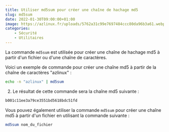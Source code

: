 ```yaml
---
title: Utiliser md5sum pour créer une chaîne de hachage md5
slug: md5sum
date: 2022-01-30T09:00:00+01:00
image: https://azlinux.fr/uploads/5762a31c99e7697484ccc80da96b3a61.webp
categories:
    - Sécurité
    - Utilitaires
---
```


La commande `md5sum` est utilisée pour créer une chaîne de hachage md5 à partir d'un fichier ou d'une chaîne de caractères.

Voici un exemple de commande pour créer une chaîne md5 à partir de la chaîne de caractères "azlinux" :

```bash
echo -n "azlinux" | md5sum
```

2. Le résultat de cette commande sera la chaîne md5 suivante :

```bash
b001c11ee3a79ce3551bd5618bdc51fd
```

Vous pouvez également utiliser la commande `md5sum` pour créer une chaîne md5 à partir d'un fichier en utilisant la commande suivante :

```bash
md5sum nom_du_fichier
```
